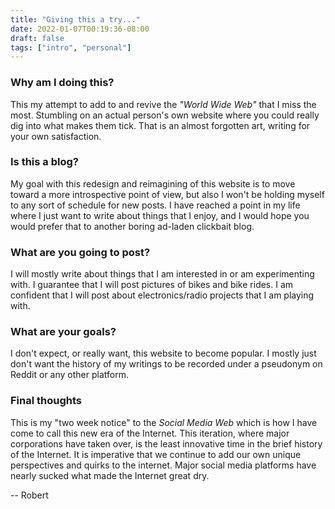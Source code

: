 ```yaml
---
title: "Giving this a try..."
date: 2022-01-07T00:19:36-08:00
draft: false
tags: ["intro", "personal"]
---
```



### Why am I doing this?

This my attempt to add to and revive the *"World Wide Web"* that I miss the most. Stumbling on an actual person's own website where you could really dig into what makes them tick. That is an almost forgotten art, writing for your own satisfaction.

### Is this a blog?

My goal with this redesign and reimagining of this website is to move toward a more introspective point of view, but also I won't be holding myself to any sort of schedule for new posts. I have reached a point in my life where I just want to write about things that I enjoy, and I would hope you would prefer that to another boring ad-laden clickbait blog.

### What are you going to post?

I will mostly write about things that I am interested in or am experimenting with. I guarantee that I will post pictures of bikes and bike rides. I am confident that I will post about electronics/radio projects that I am playing with.

### What are your goals?

I don't expect, or really want, this website to become popular. I mostly just don't want the history of my writings to be recorded under a pseudonym on Reddit or any other platform.

### Final thoughts

This is my "two week notice" to the *Social Media Web* which is how I have come to call this new era of the Internet. This iteration, where major corporations have taken over, is the least innovative time in the brief history of the Internet. It is imperative that we continue to add our own unique perspectives and quirks to the internet. Major social media platforms have nearly sucked what made the Internet great dry.

  
-- Robert
